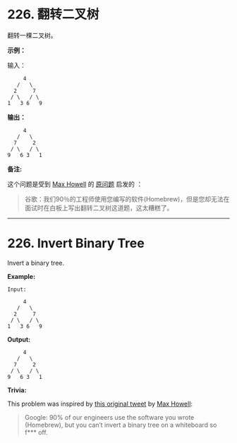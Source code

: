 # 226. 翻转二叉树

翻转一棵二叉树。

**示例：**

输入：

```()
     4
   /   \
  2     7
 / \   / \
1   3 6   9
```

**输出：**

```()
     4
   /   \
  7     2
 / \   / \
9   6 3   1
```

**备注:**

这个问题是受到 [Max Howell](https://twitter.com/mxcl) 的 [原问题](https://twitter.com/mxcl/status/608682016205344768) 启发的 ：

> 谷歌：我们90％的工程师使用您编写的软件(Homebrew)，但是您却无法在面试时在白板上写出翻转二叉树这道题，这太糟糕了。

***

# 226. Invert Binary Tree

Invert a binary tree.

**Example:**

```()
Input:

     4
   /   \
  2     7
 / \   / \
1   3 6   9
```

**Output:**

```()
     4
   /   \
  7     2
 / \   / \
9   6 3   1
```

**Trivia:**

This problem was inspired by [this original tweet](https://twitter.com/mxcl/status/608682016205344768) by [Max Howell](https://twitter.com/mxcl):

> Google: 90% of our engineers use the software you wrote (Homebrew), but you can’t invert a binary tree on a whiteboard so f*** off.

